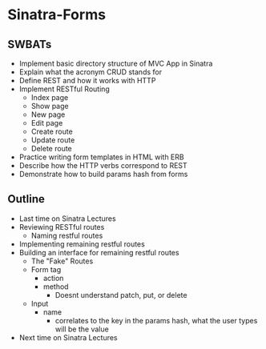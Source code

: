 # Sinatra-Forms



## SWBATs

* Implement basic directory structure of MVC App in Sinatra
* Explain what the acronym CRUD stands for
* Define REST and how it works with HTTP
* Implement RESTful Routing
  - Index page
  - Show page
  - New page
  - Edit page
  - Create route
  - Update route
  - Delete route
* Practice writing form templates in HTML with ERB
* Describe how the HTTP verbs correspond to REST
* Demonstrate how to build params hash from forms



## Outline

* Last time on Sinatra Lectures
* Reviewing RESTful routes
  * Naming restful routes
* Implementing remaining restful routes
* Building an interface for remaining restful routes
  * The "Fake" Routes 
  * Form tag
    * action
    * method
      * Doesnt understand patch, put, or delete
  * Input
    * name
      * correlates to the key in the params hash, what the user types will be the value
* Next time on Sinatra Lectures
